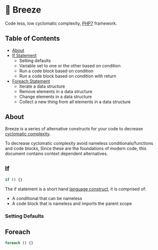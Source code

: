 # 🍃 Breeze
Code less, low cyclomatic complexity, [PHP7](http://php.net/) framework.

## Table of Contents
* [About](#about)
* [If Statement](#if)
  * Setting defaults
  * Variable set to one or the other based on condition
  * Run a code block based on condition
  * Run a code block based on condition with return
* [Foreach Statement](#foreach)
  * Iterate a data structure
  * Remove elements in a data structure
  * Change elements in a data structure 
  * Collect a new thing from all elements in a data structure

## About

Breeze is a series of alternative constructs for your code to decrease [cyclomatic complexity](https://en.wikipedia.org/wiki/Cyclomatic_complexity). 

To decrease cyclomatic complexity avoid nameless conditionals/functions and code blocks,
Since these are the foundations of modern code, this document contains context dependent alternatives.

## If
```php
if () {}
```
The if statement is a short hand [language construct](https://en.wikipedia.org/wiki/Language_construct), it is comprised of:
  * A conditional that can be nameless
  * A code block that is nameless and imports the parent scope
  
### Setting Defaults

## Foreach
```php
foreach () {}
```
